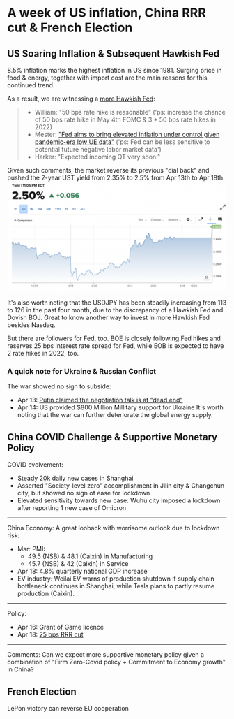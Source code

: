 # A week of US inflation, China RRR cut & French Election

## US Soaring Inflation & Subsequent Hawkish Fed
8.5% inflation marks the highest inflation in US since 1981. Surging price in food & energy, together with import cost are the main reasons for this
continued trend.  

As a result, we are witnessing a [more Hawkish Fed](https://mp.weixin.qq.com/s/myJs_VRglpDccqe0hzSqTg):
> - William: "50 bps rate hike is reasonable" ('ps: increase the chance of 50 bps rate hike in May 4th FOMC & 3 * 50 bps rate hikes in 2022)  
> - Mester: ["Fed aims to bring elevated inflation under control given pandemic-era low UE data"](https://www.reuters.com/business/finance/fed-aims-bring-elevated-inflation-under-control-mester-2022-04-14/) ('ps: Fed can be less sensitive to potential future negative labor market data')  
> - Harker: "Expected incoming QT very soon."  
  
Given such comments, the market reverse its previous "dial back" and pushed the 2-year UST yield from 2.35% to 2.5% from Apr 13th to Apr 18th.  
![UST 2-year Yield Apr 18](https://github.com/Andrew-Zori/Financial_News_and_Comments/blob/main/Pictures/UST%202Yr%20Apr%2018.png)  
  
It's also worth noting that the USDJPY has been steadily increasing from 113 to 126 in the past four month, due to the discrepancy of a Hawkish Fed and Dovish BOJ.
Great to know another way to invest in more Hawkish Fed besides Nasdaq.  
  
But there are followers for Fed, too. BOE is closely following Fed hikes and reserves 25 bps interest rate spread for Fed, while EOB is expected to have 2 rate hikes in 2022, too.

### A quick note for Ukraine & Russian Conflict
The war showed no sign to subside:
- Apr 13: [Putin claimed the negotiation talk is at "dead end"](https://thehill.com/policy/international/3265928-putin-says-talks-with-ukraine-are-at-dead-end/)
- Apr 14: US provided $800 Million Millitary support for Ukraine
It's worth noting that the war can further deteriorate the global energy supply.

## China COVID Challenge & Supportive Monetary Policy
COVID evolvement:  
- Steady 20k daily new cases in Shanghai  
- Asserted "Society-level zero" accomplishment in Jilin city & Changchun city, but showed no sign of ease for lockdown  
- Elevated sensitivity towards new case: Wuhu city imposed a lockdown after reporting 1 new case of Omicron  

---

China Economy:
A great looback with worrisome outlook due to lockdown risk:
- Mar: PMI: 
  - 49.5 (NSB) & 48.1 (Caixin) in Manufacturing
  - 45.7 (NSB) & 42 (Caixin) in Service
- Apr 18: 4.8% quarterly national GDP increase
- EV industry: Weilai EV warns of production shutdown if supply chain bottleneck continues in Shanghai, while Tesla plans to partly resume production (Caixin).  

---

Policy:
- Apr 16: Grant of Game licence
- Apr 18: [25 bps RRR cut](https://finance.caixin.com/2022-04-18/101871740.html)

---

Comments:
Can we expect more supportive monetary policy given a combination of "Firm Zero-Covid policy + Commitment to Economy growth" in China?

## French Election
LePon victory can reverse EU cooperation
